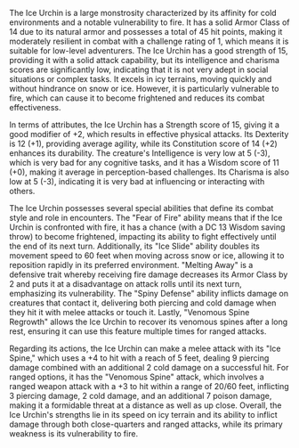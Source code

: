 The Ice Urchin is a large monstrosity characterized by its affinity for cold environments and a notable vulnerability to fire. It has a solid Armor Class of 14 due to its natural armor and possesses a total of 45 hit points, making it moderately resilient in combat with a challenge rating of 1, which means it is suitable for low-level adventurers. The Ice Urchin has a good strength of 15, providing it with a solid attack capability, but its intelligence and charisma scores are significantly low, indicating that it is not very adept in social situations or complex tasks. It excels in icy terrains, moving quickly and without hindrance on snow or ice. However, it is particularly vulnerable to fire, which can cause it to become frightened and reduces its combat effectiveness.

In terms of attributes, the Ice Urchin has a Strength score of 15, giving it a good modifier of +2, which results in effective physical attacks. Its Dexterity is 12 (+1), providing average agility, while its Constitution score of 14 (+2) enhances its durability. The creature's Intelligence is very low at 5 (-3), which is very bad for any cognitive tasks, and it has a Wisdom score of 11 (+0), making it average in perception-based challenges. Its Charisma is also low at 5 (-3), indicating it is very bad at influencing or interacting with others.

The Ice Urchin possesses several special abilities that define its combat style and role in encounters. The "Fear of Fire" ability means that if the Ice Urchin is confronted with fire, it has a chance (with a DC 13 Wisdom saving throw) to become frightened, impacting its ability to fight effectively until the end of its next turn. Additionally, its "Ice Slide" ability doubles its movement speed to 60 feet when moving across snow or ice, allowing it to reposition rapidly in its preferred environment. "Melting Away" is a defensive trait whereby receiving fire damage decreases its Armor Class by 2 and puts it at a disadvantage on attack rolls until its next turn, emphasizing its vulnerability. The "Spiny Defense" ability inflicts damage on creatures that contact it, delivering both piercing and cold damage when they hit it with melee attacks or touch it. Lastly, "Venomous Spine Regrowth" allows the Ice Urchin to recover its venomous spines after a long rest, ensuring it can use this feature multiple times for ranged attacks.

Regarding its actions, the Ice Urchin can make a melee attack with its "Ice Spine," which uses a +4 to hit with a reach of 5 feet, dealing 9 piercing damage combined with an additional 2 cold damage on a successful hit. For ranged options, it has the "Venomous Spine" attack, which involves a ranged weapon attack with a +3 to hit within a range of 20/60 feet, inflicting 3 piercing damage, 2 cold damage, and an additional 7 poison damage, making it a formidable threat at a distance as well as up close. Overall, the Ice Urchin's strengths lie in its speed on icy terrain and its ability to inflict damage through both close-quarters and ranged attacks, while its primary weakness is its vulnerability to fire.